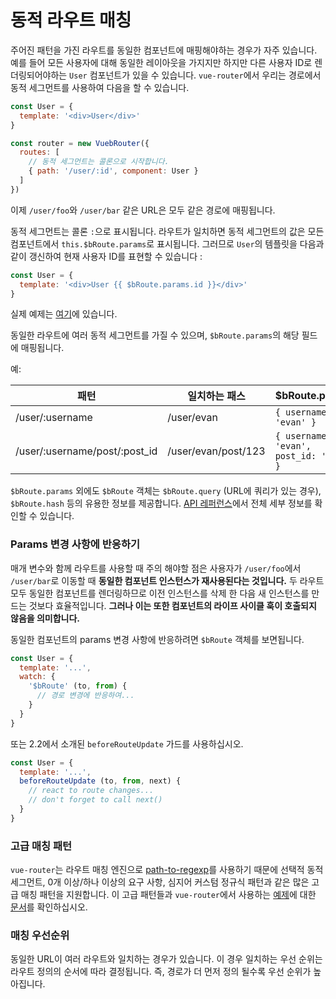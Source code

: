 # 동적 라우트 매칭

주어진 패턴을 가진 라우트를 동일한 컴포넌트에 매핑해야하는 경우가 자주 있습니다. 예를 들어 모든 사용자에 대해 동일한 레이아웃을 가지지만 하지만 다른 사용자 ID로 렌더링되어야하는 `User` 컴포넌트가 있을 수 있습니다. `vue-router`에서 우리는 경로에서 동적 세그먼트를 사용하여 다음을 할 수 있습니다.

``` js
const User = {
  template: '<div>User</div>'
}

const router = new VuebRouter({
  routes: [
    // 동적 세그먼트는 콜론으로 시작합니다.
    { path: '/user/:id', component: User }
  ]
})
```

이제 `/user/foo`와 `/user/bar` 같은 URL은 모두 같은 경로에 매핑됩니다.

동적 세그먼트는 콜론 `:`으로 표시됩니다. 라우트가 일치하면 동적 세그먼트의 값은 모든 컴포넌트에서 `this.$bRoute.params`로 표시됩니다. 그러므로 `User`의 템플릿을 다음과 같이 갱신하여 현재 사용자 ID를 표현할 수 있습니다 :

``` js
const User = {
  template: '<div>User {{ $bRoute.params.id }}</div>'
}
```

실제 예제는 [여기](http://jsfiddle.net/yyx990803/4xfa2f19/)에 있습니다.

동일한 라우트에 여러 동적 세그먼트를 가질 수 있으며, `$bRoute.params`의 해당 필드에 매핑됩니다.

예:

| 패턴 | 일치하는 패스 | $bRoute.params |
|---------|------|--------|
| /user/:username | /user/evan | `{ username: 'evan' }` |
| /user/:username/post/:post_id | /user/evan/post/123 | `{ username: 'evan', post_id: '123' }` |

`$bRoute.params` 외에도 `$bRoute` 객체는 `$bRoute.query` (URL에 쿼리가 있는 경우), `$bRoute.hash` 등의 유용한 정보를 제공합니다. [API 레퍼런스](../api/route-object.md)에서 전체 세부 정보를 확인할 수 있습니다.

### Params 변경 사항에 반응하기

매개 변수와 함께 라우트를 사용할 때 주의 해야할 점은 사용자가 `/user/foo`에서 `/user/bar`로 이동할 때 **동일한 컴포넌트 인스턴스가 재사용된다는 것입니다.** 두 라우트 모두 동일한 컴포넌트를 렌더링하므로 이전 인스턴스를 삭제 한 다음 새 인스턴스를 만드는 것보다 효율적입니다. **그러나 이는 또한 컴포넌트의 라이프 사이클 훅이 호출되지 않음을 의미합니다.**

동일한 컴포넌트의 params 변경 사항에 반응하려면 `$bRoute` 객체를 보면됩니다.

``` js
const User = {
  template: '...',
  watch: {
    '$bRoute' (to, from) {
      // 경로 변경에 반응하여...
    }
  }
}
```

또는 2.2에서 소개된 `beforeRouteUpdate` 가드를 사용하십시오.
```js
const User = {
  template: '...',
  beforeRouteUpdate (to, from, next) {
    // react to route changes...
    // don't forget to call next()
  }
}
```

### 고급 매칭 패턴

`vue-router`는 라우트 매칭 엔진으로 [path-to-regexp](https://github.com/pillarjs/path-to-regexp)를 사용하기 때문에 선택적 동적 세그먼트, 0개 이상/하나 이상의 요구 사항, 심지어 커스텀 정규식 패턴과 같은 많은 고급 매칭 패턴을 지원합니다. 이 고급 패턴들과 `vue-router`에서 사용하는 [예제](https://github.com/vuejs/vue-router/blob/dev/examples/route-matching/app.js)에 대한 [문서](https://github.com/pillarjs/path-to-regexp#parameters)를 확인하십시오.

### 매칭 우선순위

동일한 URL이 여러 라우트와 일치하는 경우가 있습니다. 이 경우 일치하는 우선 순위는 라우트 정의의 순서에 따라 결정됩니다. 즉, 경로가 더 먼저 정의 될수록 우선 순위가 높아집니다.
